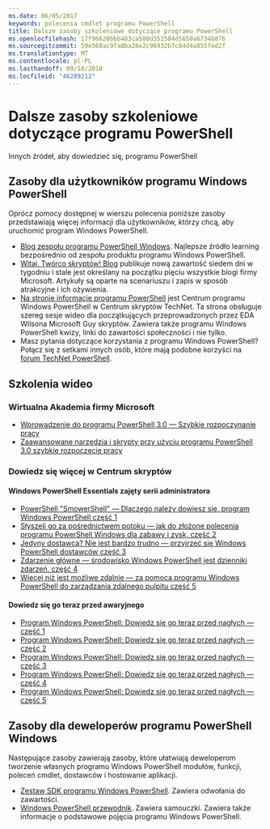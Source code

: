 ```yaml
---
ms.date: 06/05/2017
keywords: polecenia cmdlet programu PowerShell
title: Dalsze zasoby szkoleniowe dotyczące programu PowerShell
ms.openlocfilehash: 17f96620bbb483ca580d351584d5650a6734b876
ms.sourcegitcommit: 59e568ac9fa8ba28e2c96932b7c84d4a855fed2f
ms.translationtype: MT
ms.contentlocale: pl-PL
ms.lasthandoff: 09/18/2018
ms.locfileid: "46289212"
---
```

# <a name="more-powershell-learning"></a>Dalsze zasoby szkoleniowe dotyczące programu PowerShell

Innych źródeł, aby dowiedzieć się, programu PowerShell

## <a name="resources-for-windows-powershell-users"></a>Zasoby dla użytkowników programu Windows PowerShell

Oprócz pomocy dostępnej w wierszu polecenia poniższe zasoby przedstawiają więcej informacji dla użytkowników, którzy chcą, aby uruchomić program Windows PowerShell.

- [Blog zespołu programu PowerShell Windows](https://blogs.msdn.microsoft.com/powershell/). Najlepsze źródło learning bezpośrednio od zespołu produktu programu Windows PowerShell.
- [Witaj, Twórco skryptów! Blog](https://blogs.technet.microsoft.com/heyscriptingguy/) publikuje nową zawartość siedem dni w tygodniu i stale jest określany na początku pięciu wszystkie blogi firmy Microsoft. Artykuły są oparte na scenariuszu i zapis w sposób atrakcyjne i ich ożywienia.
- [Na stronie informacje programu PowerShell](https://blogs.technet.microsoft.com/heyscriptingguy/2015/01/04/weekend-scripter-the-best-ways-to-learn-powershell/) jest Centrum programu Windows PowerShell w Centrum skryptów TechNet. Ta strona obsługuje szereg sesje wideo dla początkujących przeprowadzonych przez EDA Wilsona Microsoft Guy skryptów. Zawiera także programu Windows PowerShell kwizy, linki do zawartości społeczności i nie tylko.
- Masz pytania dotyczące korzystania z programu Windows PowerShell? Połącz się z setkami innych osób, które mają podobne korzyści na [forum TechNet PowerShell](https://social.technet.microsoft.com/Forums/home?forum=winserverpowershell).

## <a name="video-training"></a>Szkolenia wideo

### <a name="microsoft-virtual-academy"></a>Wirtualna Akademia firmy Microsoft

- [Wprowadzenie do programu PowerShell 3.0 — Szybkie rozpoczynanie pracy](https://mva.microsoft.com/en-US/training-courses/getting-started-with-powershell-30-jump-start-8276)
- [Zaawansowane narzędzia i skrypty przy użyciu programu PowerShell 3.0 szybkie rozpoczęcie pracy](https://mva.microsoft.com/en-US/training-courses/advanced-tools-scripting-with-powershell-30-jump-start-8277)

### <a name="script-center-learn"></a>Dowiedz się więcej w Centrum skryptów

#### <a name="windows-powershell-essentials-for-the-busy-admin-series"></a>Windows PowerShell Essentials zajęty serii administratora

- [PowerShell "SmowerShell" — Dlaczego należy dowiesz się, program Windows PowerShell część 1](http://dlbmodigital.microsoft.com/webcasts/wmv/23976_Dnl_L.wmv)
- [Słyszeli go za pośrednictwem potoku — jak do złożone polecenia programu PowerShell Windows dla zabawy i zysk, część 2](http://dlbmodigital.microsoft.com/webcasts/wmv/23977_Dnl_L.wmv)
- [Jedyny dostawca? Nie jest bardzo trudno — przyjrzeć się Windows PowerShell dostawców część 3](http://dlbmodigital.microsoft.com/webcasts/wmv/23978_Dnl_L.wmv)
- [Zdarzenie główne — środowisko Windows PowerShell jest dzienniki zdarzeń, część 4](http://dlbmodigital.microsoft.com/webcasts/wmv/23979_Dnl_L.wmv)
- [Więcej niż jest możliwe zdalnie — za pomocą programu Windows PowerShell do zarządzania zdalnego pulpitu część 5](http://dlbmodigital.microsoft.com/webcasts/wmv/23980_Dnl_L.wmv)

#### <a name="learn-it-now-before-its-an-emergency"></a>Dowiedz się go teraz przed awaryjnego

- [Program Windows PowerShell: Dowiedz się go teraz przed nagłych — część 1](http://dlbmodigital.microsoft.com/webcasts/wmv/1032481530_Dnl_L.wmv)
- [Program Windows PowerShell: Dowiedz się go teraz przed nagłych — część 2](http://dlbmodigital.microsoft.com/webcasts/wmv/1032481542_Dnl_L.wmv)
- [Program Windows PowerShell: Dowiedz się go teraz przed nagłych — część 3](http://dlbmodigital.microsoft.com/webcasts/wmv/1032481548_Dnl_L.wmv)
- [Program Windows PowerShell: Dowiedz się go teraz przed nagłych — część 4](http://dlbmodigital.microsoft.com/webcasts/wmv/1032481552_Dnl_L.wmv)
- [Program Windows PowerShell: Dowiedz się go teraz przed nagłych — część 5](http://dlbmodigital.microsoft.com/webcasts/wmv/1032481554_Dnl_L.wmv)

## <a name="resources-for-windows-powershell-developers"></a>Zasoby dla deweloperów programu PowerShell Windows

Następujące zasoby zawierają zasoby, które ułatwiają deweloperom tworzenie własnych programu Windows PowerShell modułów, funkcji, poleceń cmdlet, dostawców i hostowanie aplikacji.

- [Zestaw SDK programu Windows PowerShell](http://go.microsoft.com/fwlink/p/?LinkID=89595). Zawiera odwołania do zawartości.
- [Windows PowerShell przewodnik](http://go.microsoft.com/fwlink/p/?LinkID=89596). Zawiera samouczki. Zawiera także informacje o podstawowe pojęcia programu Windows PowerShell.
